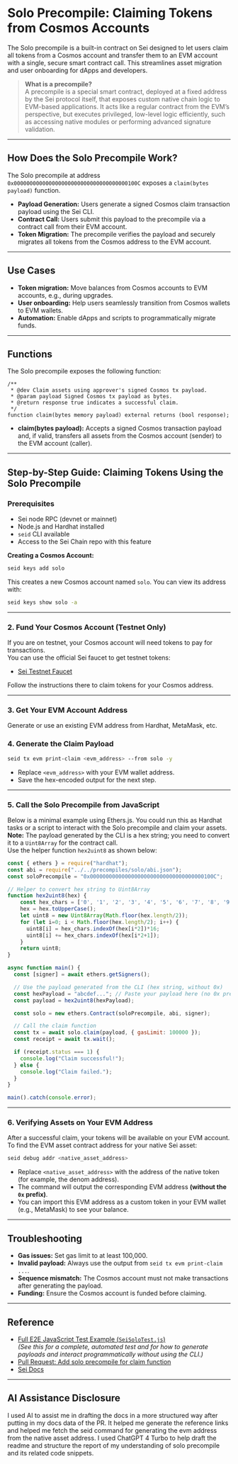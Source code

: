 # Solo Precompile: Claiming Tokens from Cosmos Accounts

The Solo precompile is a built-in contract on Sei designed to let users claim all tokens from a Cosmos account and transfer them to an EVM account with a single, secure smart contract call. This streamlines asset migration and user onboarding for dApps and developers.

> **What is a precompile?**  
> A precompile is a special smart contract, deployed at a fixed address by the Sei protocol itself, that exposes custom native chain logic to EVM-based applications. It acts like a regular contract from the EVM’s perspective, but executes privileged, low-level logic efficiently, such as accessing native modules or performing advanced signature validation.

---

## How Does the Solo Precompile Work?

The Solo precompile at address `0x000000000000000000000000000000000000100C` exposes a `claim(bytes payload)` function.
- **Payload Generation:** Users generate a signed Cosmos claim transaction payload using the Sei CLI.
- **Contract Call:** Users submit this payload to the precompile via a contract call from their EVM account.
- **Token Migration:** The precompile verifies the payload and securely migrates all tokens from the Cosmos address to the EVM account.

---

## Use Cases

- **Token migration:** Move balances from Cosmos accounts to EVM accounts, e.g., during upgrades.
- **User onboarding:** Help users seamlessly transition from Cosmos wallets to EVM wallets.
- **Automation:** Enable dApps and scripts to programmatically migrate funds.

---

## Functions

The Solo precompile exposes the following function:

```solidity
/**
 * @dev Claim assets using approver's signed Cosmos tx payload.
 * @param payload Signed Cosmos tx payload as bytes.
 * @return response true indicates a successful claim.
 */
function claim(bytes memory payload) external returns (bool response);
```

- **claim(bytes payload):** Accepts a signed Cosmos transaction payload and, if valid, transfers all assets from the Cosmos account (sender) to the EVM account (caller).

---

## Step-by-Step Guide: Claiming Tokens Using the Solo Precompile

### Prerequisites

- Sei node RPC (devnet or mainnet)
- Node.js and Hardhat installed
- `seid` CLI available
- Access to the Sei Chain repo with this feature

**Creating a Cosmos Account:**

```sh
seid keys add solo
```
This creates a new Cosmos account named `solo`. You can view its address with:

```sh
seid keys show solo -a
```

---

### 2. Fund Your Cosmos Account (Testnet Only)

If you are on testnet, your Cosmos account will need tokens to pay for transactions.  
You can use the official Sei faucet to get testnet tokens:

- [Sei Testnet Faucet](https://www.docs.sei.io/learn/faucet)

Follow the instructions there to claim tokens for your Cosmos address.

---


### 3. Get Your EVM Account Address

Generate or use an existing EVM address from Hardhat, MetaMask, etc.

### 4. Generate the Claim Payload

```sh
seid tx evm print-claim <evm_address> --from solo -y
```

- Replace `<evm_address>` with your EVM wallet address.
- Save the hex-encoded output for the next step.

---

### 5. Call the Solo Precompile from JavaScript

Below is a minimal example using Ethers.js. You could run this as Hardhat tasks or a script to interact with the Solo precompile and claim your assets.
**Note:** The payload generated by the CLI is a hex string; you need to convert it to a `Uint8Array` for the contract call.  
Use the helper function `hex2uint8` as shown below:

```javascript
const { ethers } = require("hardhat");
const abi = require("../../precompiles/solo/abi.json");
const soloPrecompile = "0x000000000000000000000000000000000000100C";

// Helper to convert hex string to Uint8Array
function hex2uint8(hex) {
    const hex_chars = ['0', '1', '2', '3', '4', '5', '6', '7', '8', '9', 'A', 'B', 'C', 'D', 'E', 'F'];
    hex = hex.toUpperCase();
    let uint8 = new Uint8Array(Math.floor(hex.length/2));
    for (let i=0; i < Math.floor(hex.length/2); i++) {
      uint8[i] = hex_chars.indexOf(hex[i*2])*16;
      uint8[i] += hex_chars.indexOf(hex[i*2+1]);
    }
    return uint8;
}

async function main() {
  const [signer] = await ethers.getSigners();

  // Use the payload generated from the CLI (hex string, without 0x)
  const hexPayload = "abcdef..."; // Paste your payload here (no 0x prefix)
  const payload = hex2uint8(hexPayload);

  const solo = new ethers.Contract(soloPrecompile, abi, signer);

  // Call the claim function
  const tx = await solo.claim(payload, { gasLimit: 100000 });
  const receipt = await tx.wait();

  if (receipt.status === 1) {
    console.log("Claim successful!");
  } else {
    console.log("Claim failed.");
  }
}

main().catch(console.error);
```

---

### 6. Verifying Assets on Your EVM Address

After a successful claim, your tokens will be available on your EVM account.  
To find the EVM asset contract address for your native Sei asset:

```sh
seid debug addr <native_asset_address>
```

- Replace `<native_asset_address>` with the address of the native token (for example, the denom address).
- The command will output the corresponding EVM address **(without the `0x` prefix)**.
- You can import this EVM address as a custom token in your EVM wallet (e.g., MetaMask) to see your balance.

---

## Troubleshooting

- **Gas issues:** Set gas limit to at least 100,000.
- **Invalid payload:** Always use the output from `seid tx evm print-claim ...`.
- **Sequence mismatch:** The Cosmos account must not make transactions after generating the payload.
- **Funding:** Ensure the Cosmos account is funded before claiming.

---

## Reference

- [Full E2E JavaScript Test Example (`SeiSoloTest.js`)](https://github.com/sei-protocol/sei-chain/blob/main/contracts/test/SeiSoloTest.js)  
  *(See this for a complete, automated test and for how to generate payloads and interact programmatically without using the CLI.)*
- [Pull Request: Add solo precompile for claim function](https://github.com/sei-protocol/sei-chain/pull/2129)
- [Sei Docs](https://docs.sei.io/)

---

## AI Assistance Disclosure
I used AI to assist me in drafting the docs in a more structured way after putting in my docs data of the PR. It helped me generate the reference links and helped me fetch the seid command for generating the evm address from the native asset address. I used ChatGPT 4 Turbo to help draft the readme and structure the report of my understanding of solo precompile and its related code snippets.